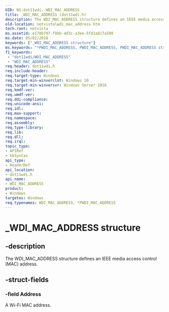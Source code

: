 ```yaml
---
UID: NS:dot11wdi._WDI_MAC_ADDRESS
title: _WDI_MAC_ADDRESS (dot11wdi.h)
description: The WDI_MAC_ADDRESS structure defines an IEEE media access control (MAC) address.
old-location: netvista\wdi_mac_address.htm
tech.root: netvista
ms.assetid: e170b797-f8bb-4d3c-a3ee-5fd1a817a500
ms.date: 05/02/2018
keywords: ["_WDI_MAC_ADDRESS structure"]
ms.keywords: "*PWDI_MAC_ADDRESS, PWDI_MAC_ADDRESS, PWDI_MAC_ADDRESS structure pointer [Network Drivers Starting with Windows Vista], WDI_MAC_ADDRESS, WDI_MAC_ADDRESS structure [Network Drivers Starting with Windows Vista], _WDI_MAC_ADDRESS, dot11wdi/PWDI_MAC_ADDRESS, dot11wdi/WDI_MAC_ADDRESS, netvista.wdi_mac_address, netvista.wifi_mac_address"
f1_keywords:
 - "dot11wdi/WDI_MAC_ADDRESS"
 - "WDI_MAC_ADDRESS"
req.header: dot11wdi.h
req.include-header: 
req.target-type: Windows
req.target-min-winverclnt: Windows 10
req.target-min-winversvr: Windows Server 2016
req.kmdf-ver: 
req.umdf-ver: 
req.ddi-compliance: 
req.unicode-ansi: 
req.idl: 
req.max-support: 
req.namespace: 
req.assembly: 
req.type-library: 
req.lib: 
req.dll: 
req.irql: 
topic_type:
- APIRef
- kbSyntax
api_type:
- HeaderDef
api_location:
- dot11wdi.h
api_name:
- WDI_MAC_ADDRESS
product:
- Windows
targetos: Windows
req.typenames: WDI_MAC_ADDRESS, *PWDI_MAC_ADDRESS
---
```


# _WDI_MAC_ADDRESS structure


## -description


The 
  WDI_MAC_ADDRESS structure defines an IEEE media access control (MAC) address.


## -struct-fields




### -field Address

A Wi-Fi MAC address.

